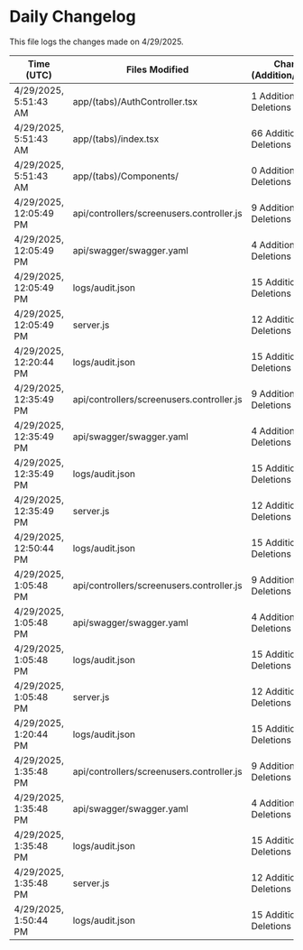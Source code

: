 # Daily Changelog

This file logs the changes made on 4/29/2025.

| Time (UTC)             | Files Modified                    | Changes (Addition/Deletion) |
|------------------------|-----------------------------------|-----------------------------|
| 4/29/2025, 5:51:43 AM | app/(tabs)/AuthController.tsx | 1 Additions & 1 Deletions |
| 4/29/2025, 5:51:43 AM | app/(tabs)/index.tsx | 66 Additions & 22 Deletions |
| 4/29/2025, 5:51:43 AM | app/(tabs)/Components/ | 0 Additions & 0 Deletions |
| 4/29/2025, 12:05:49 PM | api/controllers/screenusers.controller.js | 9 Additions & 9 Deletions|
| 4/29/2025, 12:05:49 PM | api/swagger/swagger.yaml | 4 Additions & 4 Deletions|
| 4/29/2025, 12:05:49 PM | logs/audit.json | 15 Additions & 15 Deletions|
| 4/29/2025, 12:05:49 PM | server.js | 12 Additions & 12 Deletions|
| 4/29/2025, 12:20:44 PM | logs/audit.json | 15 Additions & 15 Deletions|
| 4/29/2025, 12:35:49 PM | api/controllers/screenusers.controller.js | 9 Additions & 9 Deletions|
| 4/29/2025, 12:35:49 PM | api/swagger/swagger.yaml | 4 Additions & 4 Deletions|
| 4/29/2025, 12:35:49 PM | logs/audit.json | 15 Additions & 15 Deletions|
| 4/29/2025, 12:35:49 PM | server.js | 12 Additions & 12 Deletions|
| 4/29/2025, 12:50:44 PM | logs/audit.json | 15 Additions & 15 Deletions|
| 4/29/2025, 1:05:48 PM | api/controllers/screenusers.controller.js | 9 Additions & 9 Deletions|
| 4/29/2025, 1:05:48 PM | api/swagger/swagger.yaml | 4 Additions & 4 Deletions|
| 4/29/2025, 1:05:48 PM | logs/audit.json | 15 Additions & 15 Deletions|
| 4/29/2025, 1:05:48 PM | server.js | 12 Additions & 12 Deletions|
| 4/29/2025, 1:20:44 PM | logs/audit.json | 15 Additions & 15 Deletions|
| 4/29/2025, 1:35:48 PM | api/controllers/screenusers.controller.js | 9 Additions & 9 Deletions|
| 4/29/2025, 1:35:48 PM | api/swagger/swagger.yaml | 4 Additions & 4 Deletions|
| 4/29/2025, 1:35:48 PM | logs/audit.json | 15 Additions & 15 Deletions|
| 4/29/2025, 1:35:48 PM | server.js | 12 Additions & 12 Deletions|
| 4/29/2025, 1:50:44 PM | logs/audit.json | 15 Additions & 15 Deletions|
